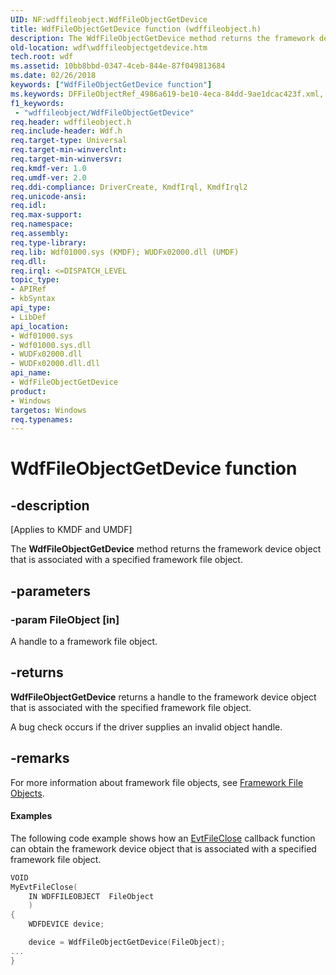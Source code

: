 ```yaml
---
UID: NF:wdffileobject.WdfFileObjectGetDevice
title: WdfFileObjectGetDevice function (wdffileobject.h)
description: The WdfFileObjectGetDevice method returns the framework device object that is associated with a specified framework file object.
old-location: wdf\wdffileobjectgetdevice.htm
tech.root: wdf
ms.assetid: 10bb8bbd-0347-4ceb-844e-87f049813684
ms.date: 02/26/2018
keywords: ["WdfFileObjectGetDevice function"]
ms.keywords: DFFileObjectRef_4986a619-be10-4eca-84dd-9ae1dcac423f.xml, WdfFileObjectGetDevice, WdfFileObjectGetDevice method, kmdf.wdffileobjectgetdevice, wdf.wdffileobjectgetdevice, wdffileobject/WdfFileObjectGetDevice
f1_keywords:
 - "wdffileobject/WdfFileObjectGetDevice"
req.header: wdffileobject.h
req.include-header: Wdf.h
req.target-type: Universal
req.target-min-winverclnt: 
req.target-min-winversvr: 
req.kmdf-ver: 1.0
req.umdf-ver: 2.0
req.ddi-compliance: DriverCreate, KmdfIrql, KmdfIrql2
req.unicode-ansi: 
req.idl: 
req.max-support: 
req.namespace: 
req.assembly: 
req.type-library: 
req.lib: Wdf01000.sys (KMDF); WUDFx02000.dll (UMDF)
req.dll: 
req.irql: <=DISPATCH_LEVEL
topic_type:
- APIRef
- kbSyntax
api_type:
- LibDef
api_location:
- Wdf01000.sys
- Wdf01000.sys.dll
- WUDFx02000.dll
- WUDFx02000.dll.dll
api_name:
- WdfFileObjectGetDevice
product:
- Windows
targetos: Windows
req.typenames: 
---
```


# WdfFileObjectGetDevice function


## -description


<p class="CCE_Message">[Applies to KMDF and UMDF]</p>

The <b>WdfFileObjectGetDevice</b> method returns the framework device object that is associated with a specified framework file object.


## -parameters




### -param FileObject [in]

A handle to a framework file object.


## -returns



<b>WdfFileObjectGetDevice</b> returns a handle to the framework device object that is associated with the specified framework file object.

A bug check occurs if the driver supplies an invalid object handle.






## -remarks



For more information about framework file objects, see <a href="https://docs.microsoft.com/windows-hardware/drivers/wdf/framework-file-objects">Framework File Objects</a>.


#### Examples

The following code example shows how an <a href="https://docs.microsoft.com/windows-hardware/drivers/ddi/wdfdevice/nc-wdfdevice-evt_wdf_file_close">EvtFileClose</a> callback function can obtain the framework device object that is associated with a specified framework file object.

```cpp
VOID
MyEvtFileClose(
    IN WDFFILEOBJECT  FileObject
    )
{
    WDFDEVICE device;

    device = WdfFileObjectGetDevice(FileObject);
...
}
```


